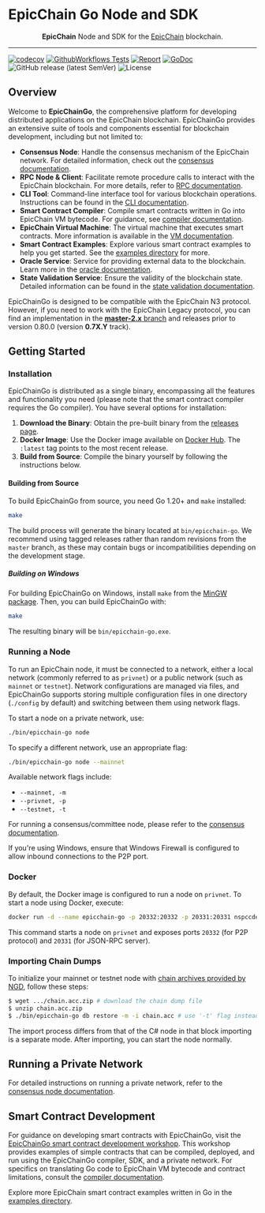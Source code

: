 # EpicChain Go Node and SDK

<p align="center">
  <b>EpicChain</b> Node and SDK for the <a href="https://epicchain.org">EpicChain</a> blockchain.
</p>

<hr />

[![codecov](https://codecov.io/gh/epicchainlabs/epicchain-go/branch/master/graph/badge.svg)](https://codecov.io/gh/epicchainlabs/epicchain-go)
[![GithubWorkflows Tests](https://github.com/epicchainlabs/epicchain-go/actions/workflows/tests.yml/badge.svg)](https://github.com/epicchainlabs/epicchain-go/actions/workflows/tests.yml)
[![Report](https://goreportcard.com/badge/github.com/epicchainlabs/epicchain-go)](https://goreportcard.com/report/github.com/epicchainlabs/epicchain-go)
[![GoDoc](https://godoc.org/github.com/epicchainlabs/epicchain-go?status.svg)](https://godoc.org/github.com/epicchainlabs/epicchain-go)
![GitHub release (latest SemVer)](https://img.shields.io/github/v/release/epicchainlabs/epicchain-go?sort=semver)
![License](https://img.shields.io/github/license/epicchainlabs/epicchain-go.svg?style=popout)

## Overview

Welcome to **EpicChainGo**, the comprehensive platform for developing distributed applications on the EpicChain blockchain. EpicChainGo provides an extensive suite of tools and components essential for blockchain development, including but not limited to:

- **Consensus Node**: Handle the consensus mechanism of the EpicChain network. For detailed information, check out the [consensus documentation](docs/consensus.md).
- **RPC Node & Client**: Facilitate remote procedure calls to interact with the EpicChain blockchain. For more details, refer to [RPC documentation](docs/rpc.md).
- **CLI Tool**: Command-line interface tool for various blockchain operations. Instructions can be found in the [CLI documentation](docs/cli.md).
- **Smart Contract Compiler**: Compile smart contracts written in Go into EpicChain VM bytecode. For guidance, see [compiler documentation](docs/compiler.md).
- **EpicChain Virtual Machine**: The virtual machine that executes smart contracts. More information is available in the [VM documentation](docs/vm.md).
- **Smart Contract Examples**: Explore various smart contract examples to help you get started. See the [examples directory](examples/README.md) for more.
- **Oracle Service**: Service for providing external data to the blockchain. Learn more in the [oracle documentation](docs/oracle.md).
- **State Validation Service**: Ensure the validity of the blockchain state. Detailed information can be found in the [state validation documentation](docs/stateroots.md).

EpicChainGo is designed to be compatible with the EpicChain N3 protocol. However, if you need to work with the EpicChain Legacy protocol, you can find an implementation in the [**master-2.x** branch](https://github.com/epicchainlabs/epicchain-go/tree/master-2.x) and releases prior to version 0.80.0 (version **0.7X.Y** track).

## Getting Started

### Installation

EpicChainGo is distributed as a single binary, encompassing all the features and functionality you need (please note that the smart contract compiler requires the Go compiler). You have several options for installation:

1. **Download the Binary**: Obtain the pre-built binary from the [releases page](https://github.com/epicchainlabs/epicchain-go/releases).
2. **Docker Image**: Use the Docker image available on [Docker Hub](https://hub.docker.com/r/nspccdev/epicchain-go). The `:latest` tag points to the most recent release.
3. **Build from Source**: Compile the binary yourself by following the instructions below.

#### Building from Source

To build EpicChainGo from source, you need Go 1.20+ and `make` installed:

```sh
make
```

The build process will generate the binary located at `bin/epicchain-go`. We recommend using tagged releases rather than random revisions from the `master` branch, as these may contain bugs or incompatibilities depending on the development stage.

##### Building on Windows

For building EpicChainGo on Windows, install `make` from the [MinGW package](https://osdn.net/projects/mingw/). Then, you can build EpicChainGo with:

```sh
make
```

The resulting binary will be `bin/epicchain-go.exe`.

### Running a Node

To run an EpicChain node, it must be connected to a network, either a local network (commonly referred to as `privnet`) or a public network (such as `mainnet` or `testnet`). Network configurations are managed via files, and EpicChainGo supports storing multiple configuration files in one directory (`./config` by default) and switching between them using network flags.

To start a node on a private network, use:

```sh
./bin/epicchain-go node
```

To specify a different network, use an appropriate flag:

```sh
./bin/epicchain-go node --mainnet
```

Available network flags include:
- `--mainnet, -m`
- `--privnet, -p`
- `--testnet, -t`

For running a consensus/committee node, please refer to the [consensus documentation](docs/consensus.md).

If you're using Windows, ensure that Windows Firewall is configured to allow inbound connections to the P2P port.

### Docker

By default, the Docker image is configured to run a node on `privnet`. To start a node using Docker, execute:

```bash
docker run -d --name epicchain-go -p 20332:20332 -p 20331:20331 nspccdev/epicchain-go
```

This command starts a node on `privnet` and exposes ports `20332` (for P2P protocol) and `20331` (for JSON-RPC server).

### Importing Chain Dumps

To initialize your mainnet or testnet node with [chain archives provided by NGD](https://sync.ngd.network/), follow these steps:

```sh
$ wget .../chain.acc.zip # download the chain dump file
$ unzip chain.acc.zip
$ ./bin/epicchain-go db restore -m -i chain.acc # use '-t' flag instead of '-m' for testnet
```

The import process differs from that of the C# node in that block importing is a separate mode. After importing, you can start the node normally.

## Running a Private Network

For detailed instructions on running a private network, refer to the [consensus node documentation](docs/consensus.md).

## Smart Contract Development

For guidance on developing smart contracts with EpicChainGo, visit the [EpicChainGo smart contract development workshop](https://github.com/epicchainlabs/epicchain-go-sc-wrkshp). This workshop provides examples of simple contracts that can be compiled, deployed, and run using the EpicChainGo compiler, SDK, and a private network. For specifics on translating Go code to EpicChain VM bytecode and contract limitations, consult the [compiler documentation](docs/compiler.md).

Explore more EpicChain smart contract examples written in Go in the [examples directory](examples/README.md).

